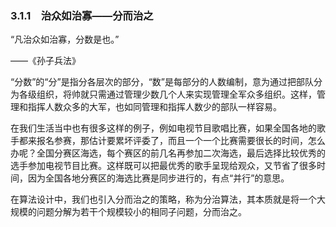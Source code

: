 ### 3.1.1　治众如治寡——分而治之

“凡治众如治寡，分数是也。”

——《孙子兵法》

“分数”的“分”是指分各层次的部分，“数”是每部分的人数编制，意为通过把部队分为各级组织，将帅就只需通过管理少数几个人来实现管理全军众多组织。这样，管理和指挥人数众多的大军，也如同管理和指挥人数少的部队一样容易。

在我们生活当中也有很多这样的例子，例如电视节目歌唱比赛，如果全国各地的歌手都来报名参赛，那估计要累坏评委了，而且一个一个比赛需要很长的时间，怎么办呢？全国分赛区海选，每个赛区的前几名再参加二次海选，最后选择比较优秀的选手参加电视节目比赛。这样既可以把最优秀的歌手呈现给观众，又节省了很多时间，因为全国各地分赛区的海选比赛是同步进行的，有点“并行”的意思。

在算法设计中，我们也引入分而治之的策略，称为分治算法，其本质就是将一个大规模的问题分解为若干个规模较小的相同子问题，分而治之。

